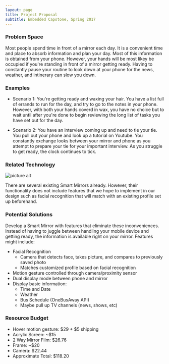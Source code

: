 ```yaml
---
layout: page
title: Project Proposal
subtitle: Embedded Capstone, Spring 2017
---
```


### Problem Space
Most people spend time in front of a mirror each day. It is a convenient time and place to absorb information and plan your day. Most of this information is obtained from your phone. However, your hands will be most likey be occupied if you're standing in front of a mirror getting ready. Having to constantly pause your routine to look down at your phone for the news, weather, and intinerary can slow you down.   

### Examples
* Scenario 1: You're getting ready and waxing your hair. You have a list full of errands to run for the day, and try to go to the notes in your phone. However, with both your hands coverd in wax, you have no choice but to wait until after you're done to begin reviewing the long list of tasks you have set out for the day. 

* Scenario 2: You have an interview coming up and need to tie your tie. You pull out your phone and look up a tutorial on Youtube. You constantly exchange looks between your mirror and phone as you attempt to prepare your tie for your important interview. As you struggle to get ready, the clock continues to tick. 

### Related Technology
![picture alt](http://www.geeky-gadgets.com/wp-content/uploads/2015/05/Smart-Mirror.jpg "Example Smart Mirror")


There are several existing Smart Mirrors already. However, their functionality does not include features that we hope to implement in our design such as facial recognition that will match with an existing profile set up beforehand.

### Potential Solutions
Develop a Smart Mirror with features that eliminate these inconveniences. Instead of having to juggle between handling your mobile device and getting ready, the information is available right on your mirror. Features might include:
* Facial Recognition
  * Camera that detects face, takes picture, and compares to previously saved photo
  * Matches customized profile based on facial recognition
* Motion gesture controlled through camera/proximity sensor
* Dual display mode between phone and mirror 
* Display basic information:
  * Time and Date
  * Weather
  * Bus Schedule (OneBusAway API)
  * Maybe pull up TV channels (news, shows, etc)

### Resource Budget
* Hover motion gesture: $29 + $5 shipping
* Acrylic Screen: ~$15
* 2 Way Mirror Film: $26.76
* Frame: ~$20
* Camera: $22.44
* Approximate Total: $118.20

